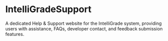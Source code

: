 # IntelliGradeSupport
A dedicated Help &amp; Support website for the IntelliGrade system, providing users with assistance, FAQs, developer contact, and feedback submission features.
